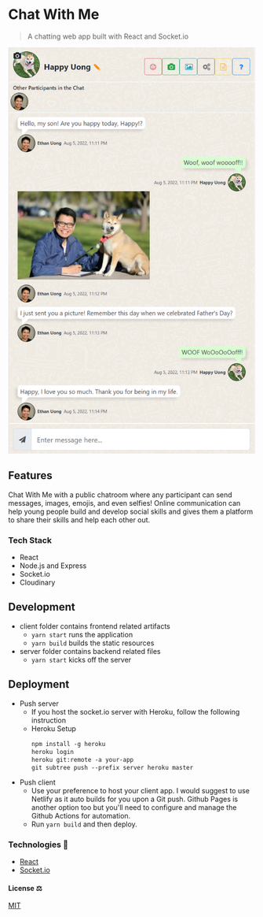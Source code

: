 # Chat With Me

> A chatting web app built with React and Socket.io

![screenshot](screenshot.png)

## Features
Chat With Me with a public chatroom where any participant can send messages, images, emojis, and even selfies! Online communication can help young people build and develop social skills and gives them a platform to share their skills and help each other out.

### Tech Stack
* React
* Node.js and Express
* Socket.io
* Cloudinary

## Development
- client folder contains frontend related artifacts
  - ```yarn start``` runs the application
  - ```yarn build``` builds the static resources
- server folder contains backend related files
  - ```yarn start``` kicks off the server

## Deployment
- Push server
  - If you host the socket.io server with Heroku, follow the following instruction
  - Heroku Setup
      ```
      npm install -g heroku
      heroku login
      heroku git:remote -a your-app
      git subtree push --prefix server heroku master
      ```
- Push client
  - Use your preference to host your client app. I would suggest to use Netlify as it auto builds for you upon a Git push. Github Pages is another option too but you'll need to configure and manage the Github Actions for automation.
  - Run ```yarn build``` and then deploy.

### Technologies 🔧
+ [React](https://reactjs.org/)
+ [Socket.io](https://socket.io/)

#### License ⚖️
[MIT](https://en.wikipedia.org/wiki/MIT_License)
